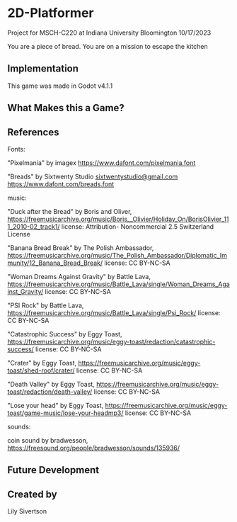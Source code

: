 # 2D-Platformer
Project for MSCH-C220 at Indiana University Bloomington
10/17/2023

You are a piece of bread. You are on a mission to escape the kitchen

## Implementation
This game was made in Godot v4.1.1


## What Makes this a Game?

## References
Fonts: 
	
"Pixelmania" by imagex
https://www.dafont.com/pixelmania.font

"Breads" by Sixtwenty Studio
sixtwentystudio@gmail.com
https://www.dafont.com/breads.font

music:
	
"Duck after the Bread" by Boris and Oliver, https://freemusicarchive.org/music/Boris__Olivier/Holiday_On/BorisOlivier_111_2010-02_track1/
license: Attribution- Noncommercial 2.5 Switzerland License

"Banana Bread Break" by The Polish Ambassador, https://freemusicarchive.org/music/The_Polish_Ambassador/Diplomatic_Immunity/12_Banana_Bread_Break/
license: CC BY-NC-SA

"Woman Dreams Against Gravity" by Battle Lava, https://freemusicarchive.org/music/Battle_Lava/single/Woman_Dreams_Against_Gravity/
license: CC BY-NC-SA

"PSI Rock" by Battle Lava, https://freemusicarchive.org/music/Battle_Lava/single/Psi_Rock/
license: CC BY-NC-SA

"Catastrophic Success" by Eggy Toast, https://freemusicarchive.org/music/eggy-toast/redaction/catastrophic-success/
license: CC BY-NC-SA

"Crater" by Eggy Toast, https://freemusicarchive.org/music/eggy-toast/shed-roof/crater/
license: CC BY-NC-SA

"Death Valley" by Eggy Toast, https://freemusicarchive.org/music/eggy-toast/redaction/death-valley/
license: CC BY-NC-SA

"Lose your head" by Eggy Toast, https://freemusicarchive.org/music/eggy-toast/game-music/lose-your-headmp3/
license: CC BY-NC-SA

sounds: 

coin sound by bradwesson, https://freesound.org/people/bradwesson/sounds/135936/
	
## Future Development



## Created by
Lily Sivertson
